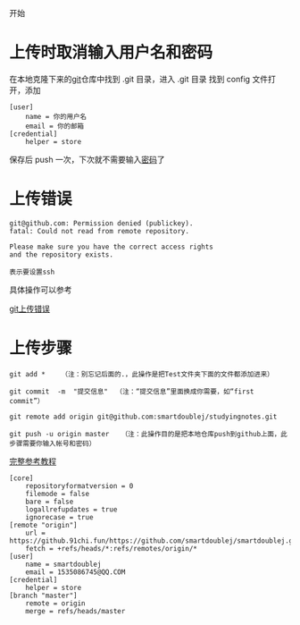 开始

# 上传时取消输入用户名和密码

在本地克隆下来的[git](https://so.csdn.net/so/search?q=git&spm=1001.2101.3001.7020)仓库中找到 .git 目录，进入 .git 目录 找到 config 文件打开，添加

```
[user]
    name = 你的用户名
    email = 你的邮箱
[credential]
    helper = store
```

保存后 push 一次，下次就不需要输入[密码](https://so.csdn.net/so/search?q=密码&spm=1001.2101.3001.7020)了

# 上传错误

```
git@github.com: Permission denied (publickey).
fatal: Could not read from remote repository.

Please make sure you have the correct access rights
and the repository exists.

表示要设置ssh
```

具体操作可以参考

[git上传错误 ](https://blog.csdn.net/weixin_44364444/article/details/118277368)

# 上传步骤

```
git add *    （注：别忘记后面的.，此操作是把Test文件夹下面的文件都添加进来）

git commit  -m  "提交信息"  （注：“提交信息”里面换成你需要，如“first commit”）

git remote add origin git@github.com:smartdoublej/studyingnotes.git

git push -u origin master   （注：此操作目的是把本地仓库push到github上面，此步骤需要你输入帐号和密码）
```

 [完整参考教程](https://cloud.tencent.com/developer/article/1504684)

```git
[core]
	repositoryformatversion = 0
	filemode = false
	bare = false
	logallrefupdates = true
	ignorecase = true
[remote "origin"]
	url = https://github.91chi.fun/https://github.com/smartdoublej/smartdoublej.github.io.git
	fetch = +refs/heads/*:refs/remotes/origin/*
[user]
    name = smartdoublej
    email = 1535086745@QQ.COM
[credential]
    helper = store
[branch "master"]
	remote = origin
	merge = refs/heads/master

```

